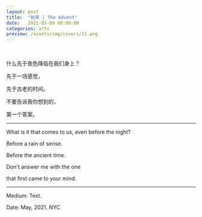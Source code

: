 ```yaml
---
layout: post
title:  "到来 | The Advent"
date:   2021-05-09 00:00:00
categories: arts
preview: /assets/img/covers/11.png
---
```


<br>

什么先于夜色降临在我们身上？

先于一场感觉，

先于古老的时间。

不要告诉我你想到的，

第一个答案。

---

What is it that comes to us, even before the night?

Before a rain of sense.

Before the ancient time.

Don't answer me with the one

that first came to your mind.

---

Medium: Text.

Date: May, 2021. NYC
